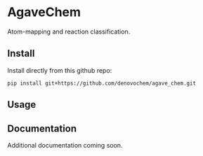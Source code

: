 # AgaveChem

Atom-mapping and reaction classification.

## Install

Install directly from this github repo:

```console
pip install git+https://github.com/denovochem/agave_chem.git
```

## Usage


## Documentation

Additional documentation coming soon.
